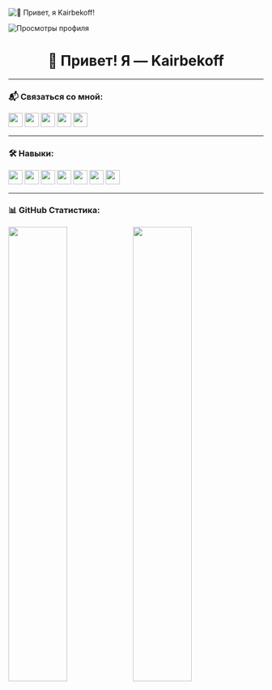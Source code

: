 ![👋 Привет, я Kairbekoff!]([https://your-image-url.com/header.jpg](https://cdn-edge.kwork.ru/files/cover/32/10844964-1720369659_x1.jpg))

<!-- Счётчик просмотров профиля -->
![Просмотры профиля](https://komarev.com/ghpvc/?username=zhkairbekov&label=Profile%20views&color=0e75b6&style=flat)

<h1 align="center">👋 Привет! Я — Kairbekoff</h1>

---

### 📬 Связаться со мной:

<p align="left">
  <a href="https://github.com/zhkairbekov" target="_blank"><img src="https://img.shields.io/badge/GitHub-100000?style=flat-square&logo=github&logoColor=white" height="28" /></a>
  <a href="mailto:kairbekov.official@gmail.com" target="_blank"><img src="https://img.shields.io/badge/Почта-D14836?style=flat-square&logo=gmail&logoColor=white" height="28" /></a>
  <a href="tg://resolve?domain=kairbekoff" target="_blank"><img src="https://img.shields.io/badge/Telegram-2CA5E0?style=flat-square&logo=telegram&logoColor=white" height="28" /></a>
  <a href="https://instagram.com/kairbekov.official" target="_blank"><img src="https://img.shields.io/badge/Instagram-E4405F?style=flat-square&logo=instagram&logoColor=white" height="28" /></a>
  <a href="https://vk.com/kairbekov.official" target="_blank"><img src="https://img.shields.io/badge/VK-4a76a8?style=flat-square&logo=vk&logoColor=white)" height="28" /></a>
  <!-- Добавь сюда другие соцсети -->
</p>

---

### 🛠️ Навыки:

<p align="left">
  <link rel="stylesheet" type='text/css' href="https://cdn.jsdelivr.net/gh/devicons/devicon@latest/devicon.min.css" height="28"/>
  <link rel="stylesheet" type='text/css' href="https://cdn.jsdelivr.net/gh/devicons/devicon@latest/devicon.min.css" height="28"/>
  <img src="https://cdn.jsdelivr.net/gh/devicons/devicon@latest/icons/javascript/javascript-original.svg" height="28"/>
  <link rel="stylesheet" type='text/css' href="https://cdn.jsdelivr.net/gh/devicons/devicon@latest/devicon.min.css" height="28"/>
  <img src="https://cdn.jsdelivr.net/gh/devicons/devicon@latest/icons/tailwindcss/tailwindcss-original-wordmark.svg" height="28"/>
  <img src="https://cdn.jsdelivr.net/gh/devicons/devicon@latest/icons/wordpress/wordpress-original.svg" height="28"/>
  <img src="https://cdn.jsdelivr.net/gh/devicons/devicon@latest/icons/jquery/jquery-original.svg" height="28"/>
  <img src="https://cdn.jsdelivr.net/gh/devicons/devicon@latest/icons/php/php-original.svg" height="28"/>
  <img src="https://cdn.jsdelivr.net/gh/devicons/devicon@latest/icons/laravel/laravel-original-wordmark.svg" height="28"/>
  <img src="https://cdn.jsdelivr.net/gh/devicons/devicon@latest/icons/figma/figma-original.svg" height="28"/>
  <!-- Добавь иконки своих технологий -->
</p>

---

### 📊 GitHub Статистика:

<p>
  <img width="48%" src="https://github-readme-stats.vercel.app/api?username=zhkairbekov&theme=react&show_icons=true&count_private=true" />
  <img width="48%" src="https://github-readme-stats.vercel.app/api/top-langs/?username=zhkairbekov&layout=compact&theme=react" />
</p>
